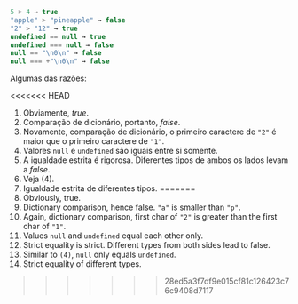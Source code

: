 

```js no-beautify
5 > 4 → true
"apple" > "pineapple" → false
"2" > "12" → true 
undefined == null → true 
undefined === null → false 
null == "\n0\n" → false
null === +"\n0\n" → false 
```

Algumas das razões:

<<<<<<< HEAD
1. Obviamente, *true*.
2. Comparação de dicionário, portanto, *false*.
3. Novamente, comparação de dicionário, o primeiro caractere de `"2"` é maior que o primeiro caractere de `"1"`.
4. Valores `null` e `undefined` são iguais entre si somente.
5. A igualdade estrita é rigorosa. Diferentes tipos de ambos os lados levam a *false*.
6. Veja (4).
7. Igualdade estrita de diferentes tipos.
=======
1. Obviously, true.
2. Dictionary comparison, hence false. `"a"` is smaller than `"p"`.
3. Again, dictionary comparison, first char of `"2"` is greater than the first char of `"1"`.
4. Values `null` and `undefined` equal each other only.
5. Strict equality is strict. Different types from both sides lead to false.
6. Similar to `(4)`, `null` only equals `undefined`.
7. Strict equality of different types.
>>>>>>> 28ed5a3f7df9e015cf81c126423c76c9408d7117
